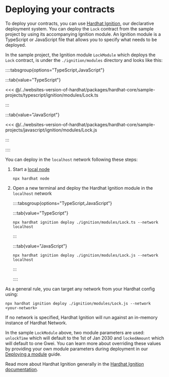 # Deploying your contracts

To deploy your contracts, you can use [Hardhat Ignition](/ignition), our declarative deployment system. You can deploy the `Lock` contract from the sample project by using its accompanying Ignition module. An Ignition module is a TypeScript or JavaScript file that allows you to specify what needs to be deployed.

In the sample project, the Ignition module `LockModule` which deploys the `Lock` contract, is under the `./ignition/modules` directory and looks like this:

::::tabsgroup{options="TypeScript,JavaScript"}

:::tab{value="TypeScript"}

<<< @/../websites-version-of-hardhat/packages/hardhat-core/sample-projects/typescript/ignition/modules/Lock.ts

:::

:::tab{value="JavaScript"}

<<< @/../websites-version-of-hardhat/packages/hardhat-core/sample-projects/javascript/ignition/modules/Lock.js

:::

::::

You can deploy in the `localhost` network following these steps:

1. Start a [local node](../getting-started/index.md#connecting-a-wallet-or-dapp-to-hardhat-network)

   ```
   npx hardhat node
   ```

2. Open a new terminal and deploy the Hardhat Ignition module in the `localhost` network

   ::::tabsgroup{options="TypeScript,JavaScript"}

   :::tab{value="TypeScript"}

   ```
   npx hardhat ignition deploy ./ignition/modules/Lock.ts --network localhost
   ```

   :::

   :::tab{value="JavaScript"}

   ```
   npx hardhat ignition deploy ./ignition/modules/Lock.js --network localhost
   ```

   :::

   ::::

As a general rule, you can target any network from your Hardhat config using:

```
npx hardhat ignition deploy ./ignition/modules/Lock.js --network <your-network>
```

If no network is specified, Hardhat Ignition will run against an in-memory instance of Hardhat Network.

In the sample `LockModule` above, two module parameters are used: `unlockTime` which will default to the 1st of Jan 2030 and `lockedAmount` which will default to one Gwei. You can learn more about overriding these values by providing your own module parameters during deployment in our [Deploying a module](/ignition/docs/guides/deploy#defining-parameters-during-deployment) guide.

Read more about Hardhat Ignition generally in the [Hardhat Ignition documentation](/ignition).
